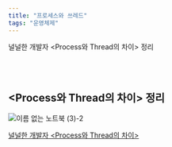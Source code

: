 ```yaml
---
title: "프로세스와 쓰레드"
tags: "운영체제"
---
```

널널한 개발자 <Process와 Thread의 차이> 정리

<br/>
<br/>

## <Process와 Thread의 차이> 정리

![이름 없는 노트북 (3)-2](https://github.com/usiyoung/cs-storage/assets/85566273/76bb87fb-c677-4163-b98a-e38472936022)


[널널한 개발자 <Process와 Thread의 차이>](https://www.youtube.com/watch?v=x-Lp-h_pf9Q) 
